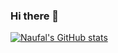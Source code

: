 ### Hi there 👋

[![Naufal's GitHub stats](https://github-readme-stats.vercel.app/api?username=naufalpujimahdy)](https://github.com/anuraghazra/github-readme-stats)

